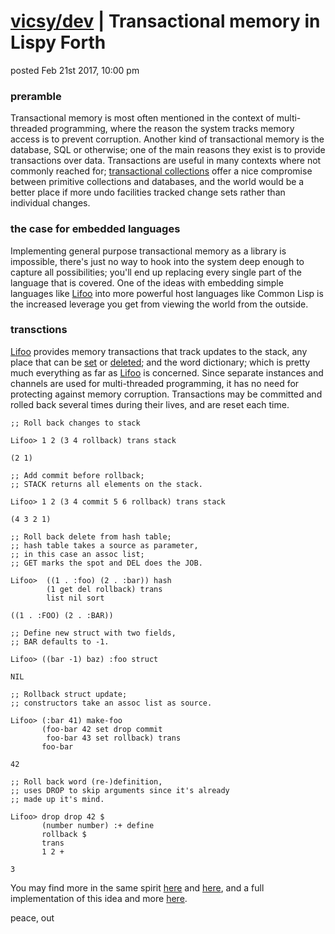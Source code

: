 # [vicsy/dev](https://github.com/codr4life/vicsydev) | Transactional memory in Lispy Forth
posted Feb 21st 2017, 10:00 pm

### preramble
Transactional memory is most often mentioned in the context of multi-threaded programming, where the reason the system tracks memory access is to prevent corruption. Another kind of transactional memory is the database, SQL or otherwise; one of the main reasons they exist is to provide transactions over data. Transactions are useful in many contexts where not commonly reached for; [transactional collections](https://github.com/codr4life/cl4l#indexes) offer a nice compromise between primitive collections and databases, and the world would be a better place if more undo facilities tracked change sets rather than individual changes.

### the case for embedded languages
Implementing general purpose transactional memory as a library is impossible, there's just no way to hook into the system deep enough to capture all possibilities; you'll end up replacing every single part of the language that is covered. One of the ideas with embedding simple languages like [Lifoo](https://github.com/codr4life/lifoo) into more powerful host languages like Common Lisp is the increased leverage you get from viewing the world from the outside.

### transctions
[Lifoo](https://github.com/codr4life/lifoo) provides memory transactions that track updates to the stack, any place that can be [set](https://github.com/codr4life/vicsydev/blob/master/consing_forth.md#setf) or [deleted](https://github.com/codr4life/vicsydev/blob/master/consing_forth.md#del); and the word dictionary; which is pretty much everything as far as [Lifoo](https://github.com/codr4life/lifoo) is concerned. Since separate instances and channels are used for multi-threaded programming, it has no need for protecting against memory corruption. Transactions may be committed and rolled back several times during their lives, and are reset each time.

```
;; Roll back changes to stack

Lifoo> 1 2 (3 4 rollback) trans stack

(2 1)

;; Add commit before rollback;
;; STACK returns all elements on the stack.

Lifoo> 1 2 (3 4 commit 5 6 rollback) trans stack

(4 3 2 1)

;; Roll back delete from hash table;
;; hash table takes a source as parameter,
;; in this case an assoc list;
;; GET marks the spot and DEL does the JOB.

Lifoo>  ((1 . :foo) (2 . :bar)) hash
        (1 get del rollback) trans
        list nil sort

((1 . :FOO) (2 . :BAR))

;; Define new struct with two fields,
;; BAR defaults to -1.

Lifoo> ((bar -1) baz) :foo struct

NIL

;; Rollback struct update;
;; constructors take an assoc list as source.

Lifoo> (:bar 41) make-foo
       (foo-bar 42 set drop commit
        foo-bar 43 set rollback) trans
       foo-bar

42

;; Roll back word (re-)definition,
;; uses DROP to skip arguments since it's already
;; made up it's mind.

Lifoo> drop drop 42 $ 
       (number number) :+ define 
       rollback $ 
       trans
       1 2 +

3
```

You may find more in the same spirit [here](http://vicsydev.blogspot.de/) and [here](https://github.com/codr4life/vicsydev), and a full implementation of this idea and more [here](https://github.com/codr4life).

peace, out

